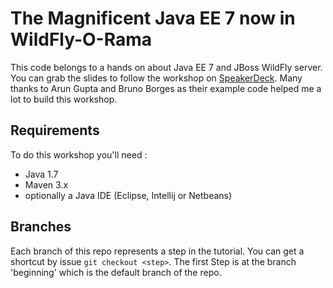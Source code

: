 The Magnificent Java EE 7 now in WildFly-O-Rama
===============================================

This code belongs to a hands on about Java EE 7 and JBoss WildFly server. You can grab the slides to follow the workshop on  [SpeakerDeck](https://speakerdeck.com/antoine_sd/the-magnificent-java-ee-7-in-wildfly-o-rama).
Many thanks to Arun Gupta and Bruno Borges as their example code helped me a lot to build this workshop.

Requirements
------------

To do this workshop you'll need :

* Java 1.7 
* Maven 3.x
* optionally a Java IDE (Eclipse, Intellij or Netbeans)

Branches
---------

Each branch of this repo represents a step in the tutorial. You can get a shortcut by issue `git checkout <step>`. The first Step is at the branch 'beginning' which is the default branch of the repo.
